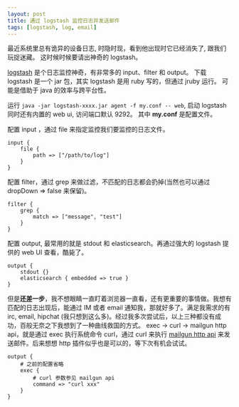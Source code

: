 ```yaml
---
layout: post
title: 通过 logstash 监控日志并发送邮件
tags: [logstash, log, email]
---
```


最近系统里总有诡异的设备日志, 时隐时现，看到他出现时它已经消失了, 跟我们玩捉迷藏。
这时候时候要请出神奇的 logstash。

[logstash](http://logstash.net/) 是个日志监控神奇，有非常多的 input、filter 和 output。
下载 logstash 是一个 jar 包，其实 logstash 是用 ruby 写的，但通过 jruby 运行。
可能是借助于 java 的效率与跨平台性。

运行 `java -jar logstash-xxxx.jar agent -f my.conf -- web`,  启动 logstash 同时还有内置的 web ui, 访问端口默认 9292。
其中 **my.conf** 是配置文件。

配置 input ，通过 file 来指定监控我们要监控的日志文件。

```
input {
    file {
        path => ["/path/to/log"]
    }
}
```

配置 filter，通过 grep 来做过滤，不匹配的日志都会扔掉(当然也可以通过 dropDown => false 来保留)。

```
filter {
    grep {
        match => ["message", "test"]
    }
}
```

配置 output, 最常用的就是 stdout 和 elasticsearch。再通过强大的 logstash 提供的 web UI 查看，酷毙了。

```
output {
    stdout {}
    elasticsearch { embedded => true }
}
```

但是**还差一步**，我不想眼睛一直盯着浏览器一直看，还有更重要的事情做。我想有匹配的日志出现后，能通过 IM 或者 email 通知我，那就好多了。满足我需求的有 irc, email, hipchat (我只想到这么多)。经过我多次尝试后，以上三种都没有成功，百般无奈之下我想到了一种曲线救国的方式。
exec -> curl -> mailgun http api，就是通过 exec 执行系统命令 curl，通过 curl 来执行 [mailgun http api](http://documentation.mailgun.com/quickstart.html#sending-messages) 来发送邮件。后来想想 http 插件似乎也是可以的，等下次有机会试试。

```
output {
    # 之前的配置省略
    exec {
        # curl 参数参见 mailgun api
        command => "curl xxx"
    }
}
```
